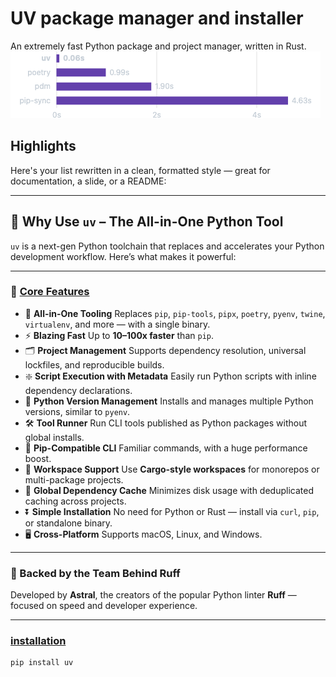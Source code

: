 # UV package manager and installer
An extremely fast Python package and project manager, written in Rust.
![image](image.png)

## Highlights
Here's your list rewritten in a clean, formatted style — great for documentation, a slide, or a README:

---

## 🚀 Why Use `uv` – The All-in-One Python Tool

`uv` is a next-gen Python toolchain that replaces and accelerates your Python development workflow. Here’s what makes it powerful:

---

### 🌟 [Core Features](https://docs.astral.sh/uv/)
* 🚀 **All-in-One Tooling**
  Replaces `pip`, `pip-tools`, `pipx`, `poetry`, `pyenv`, `twine`, `virtualenv`, and more — with a single binary.
* ⚡ **Blazing Fast**
  Up to **10–100x faster** than `pip`.
* 🗂️ **Project Management**
  Supports dependency resolution, universal lockfiles, and reproducible builds.
* ❇️ **Script Execution with Metadata**
  Easily run Python scripts with inline dependency declarations.
* 🐍 **Python Version Management**
  Installs and manages multiple Python versions, similar to `pyenv`.
* 🛠️ **Tool Runner**
  Run CLI tools published as Python packages without global installs.
* 🔩 **Pip-Compatible CLI**
  Familiar commands, with a huge performance boost.
* 🏢 **Workspace Support**
  Use **Cargo-style workspaces** for monorepos or multi-package projects.
* 💾 **Global Dependency Cache**
  Minimizes disk usage with deduplicated caching across projects.
* ⏬ **Simple Installation**
  No need for Python or Rust — install via `curl`, `pip`, or standalone binary.
* 🖥️ **Cross-Platform**
  Supports macOS, Linux, and Windows.
---

### 🔧 Backed by the Team Behind Ruff
Developed by **Astral**, the creators of the popular Python linter **Ruff** — focused on speed and developer experience.

---

### [installation](https://docs.astral.sh/uv/getting-started/installation/#pypi)

```bash
pip install uv
```





